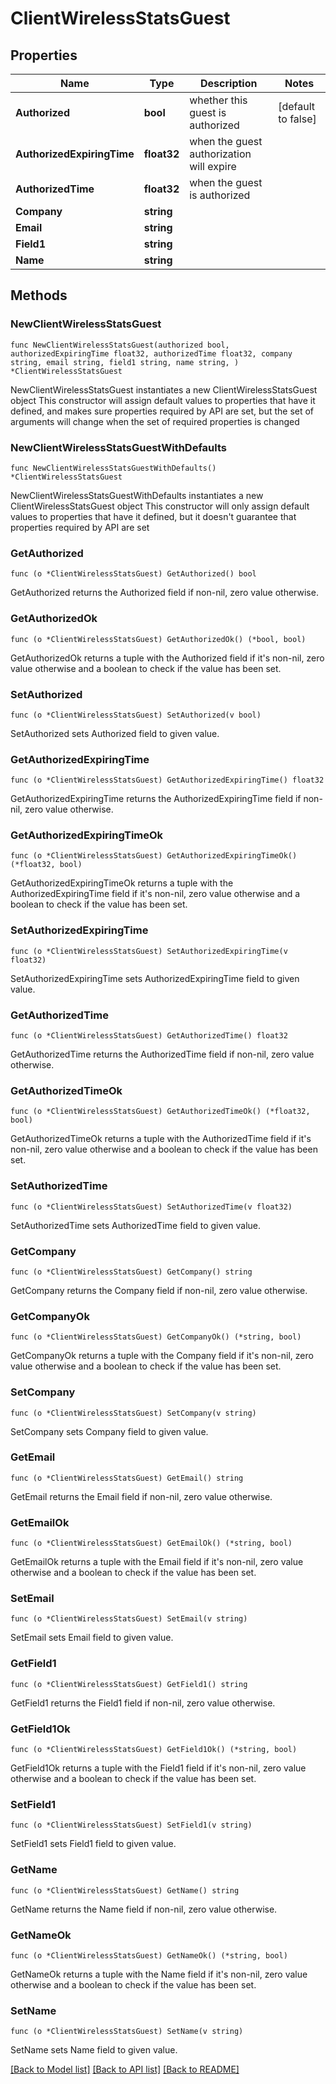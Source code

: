 # ClientWirelessStatsGuest

## Properties

Name | Type | Description | Notes
------------ | ------------- | ------------- | -------------
**Authorized** | **bool** | whether this guest is authorized | [default to false]
**AuthorizedExpiringTime** | **float32** | when the guest authorization will expire | 
**AuthorizedTime** | **float32** | when the guest is authorized | 
**Company** | **string** |  | 
**Email** | **string** |  | 
**Field1** | **string** |  | 
**Name** | **string** |  | 

## Methods

### NewClientWirelessStatsGuest

`func NewClientWirelessStatsGuest(authorized bool, authorizedExpiringTime float32, authorizedTime float32, company string, email string, field1 string, name string, ) *ClientWirelessStatsGuest`

NewClientWirelessStatsGuest instantiates a new ClientWirelessStatsGuest object
This constructor will assign default values to properties that have it defined,
and makes sure properties required by API are set, but the set of arguments
will change when the set of required properties is changed

### NewClientWirelessStatsGuestWithDefaults

`func NewClientWirelessStatsGuestWithDefaults() *ClientWirelessStatsGuest`

NewClientWirelessStatsGuestWithDefaults instantiates a new ClientWirelessStatsGuest object
This constructor will only assign default values to properties that have it defined,
but it doesn't guarantee that properties required by API are set

### GetAuthorized

`func (o *ClientWirelessStatsGuest) GetAuthorized() bool`

GetAuthorized returns the Authorized field if non-nil, zero value otherwise.

### GetAuthorizedOk

`func (o *ClientWirelessStatsGuest) GetAuthorizedOk() (*bool, bool)`

GetAuthorizedOk returns a tuple with the Authorized field if it's non-nil, zero value otherwise
and a boolean to check if the value has been set.

### SetAuthorized

`func (o *ClientWirelessStatsGuest) SetAuthorized(v bool)`

SetAuthorized sets Authorized field to given value.


### GetAuthorizedExpiringTime

`func (o *ClientWirelessStatsGuest) GetAuthorizedExpiringTime() float32`

GetAuthorizedExpiringTime returns the AuthorizedExpiringTime field if non-nil, zero value otherwise.

### GetAuthorizedExpiringTimeOk

`func (o *ClientWirelessStatsGuest) GetAuthorizedExpiringTimeOk() (*float32, bool)`

GetAuthorizedExpiringTimeOk returns a tuple with the AuthorizedExpiringTime field if it's non-nil, zero value otherwise
and a boolean to check if the value has been set.

### SetAuthorizedExpiringTime

`func (o *ClientWirelessStatsGuest) SetAuthorizedExpiringTime(v float32)`

SetAuthorizedExpiringTime sets AuthorizedExpiringTime field to given value.


### GetAuthorizedTime

`func (o *ClientWirelessStatsGuest) GetAuthorizedTime() float32`

GetAuthorizedTime returns the AuthorizedTime field if non-nil, zero value otherwise.

### GetAuthorizedTimeOk

`func (o *ClientWirelessStatsGuest) GetAuthorizedTimeOk() (*float32, bool)`

GetAuthorizedTimeOk returns a tuple with the AuthorizedTime field if it's non-nil, zero value otherwise
and a boolean to check if the value has been set.

### SetAuthorizedTime

`func (o *ClientWirelessStatsGuest) SetAuthorizedTime(v float32)`

SetAuthorizedTime sets AuthorizedTime field to given value.


### GetCompany

`func (o *ClientWirelessStatsGuest) GetCompany() string`

GetCompany returns the Company field if non-nil, zero value otherwise.

### GetCompanyOk

`func (o *ClientWirelessStatsGuest) GetCompanyOk() (*string, bool)`

GetCompanyOk returns a tuple with the Company field if it's non-nil, zero value otherwise
and a boolean to check if the value has been set.

### SetCompany

`func (o *ClientWirelessStatsGuest) SetCompany(v string)`

SetCompany sets Company field to given value.


### GetEmail

`func (o *ClientWirelessStatsGuest) GetEmail() string`

GetEmail returns the Email field if non-nil, zero value otherwise.

### GetEmailOk

`func (o *ClientWirelessStatsGuest) GetEmailOk() (*string, bool)`

GetEmailOk returns a tuple with the Email field if it's non-nil, zero value otherwise
and a boolean to check if the value has been set.

### SetEmail

`func (o *ClientWirelessStatsGuest) SetEmail(v string)`

SetEmail sets Email field to given value.


### GetField1

`func (o *ClientWirelessStatsGuest) GetField1() string`

GetField1 returns the Field1 field if non-nil, zero value otherwise.

### GetField1Ok

`func (o *ClientWirelessStatsGuest) GetField1Ok() (*string, bool)`

GetField1Ok returns a tuple with the Field1 field if it's non-nil, zero value otherwise
and a boolean to check if the value has been set.

### SetField1

`func (o *ClientWirelessStatsGuest) SetField1(v string)`

SetField1 sets Field1 field to given value.


### GetName

`func (o *ClientWirelessStatsGuest) GetName() string`

GetName returns the Name field if non-nil, zero value otherwise.

### GetNameOk

`func (o *ClientWirelessStatsGuest) GetNameOk() (*string, bool)`

GetNameOk returns a tuple with the Name field if it's non-nil, zero value otherwise
and a boolean to check if the value has been set.

### SetName

`func (o *ClientWirelessStatsGuest) SetName(v string)`

SetName sets Name field to given value.



[[Back to Model list]](../README.md#documentation-for-models) [[Back to API list]](../README.md#documentation-for-api-endpoints) [[Back to README]](../README.md)


